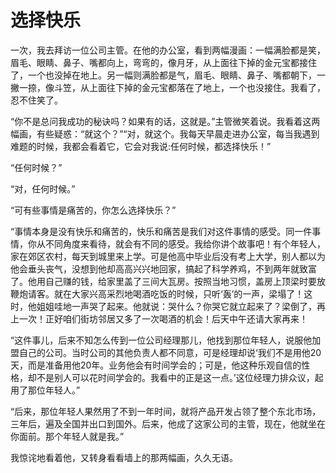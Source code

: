 # 选择快乐

一次，我去拜访一位公司主管。在他的办公室，看到两幅漫画：一幅满脸都是笑，眉毛、眼睛、鼻子、嘴都向上，弯弯的，像月牙，从上面往下掉的金元宝都接住了，一个也没掉在地上。另一幅则满脸都是气，眉毛、眼睛、鼻子、嘴都朝下，一撇一捺，像斗笠，从上面往下掉的金元宝都落在了地上，一个也没接住。我看了，忍不住笑了。 

“你不是总问我成功的秘诀吗？如果有的话，这就是。”主管微笑着说。我看着这两幅画，有些疑惑：“就这个？”“对，就这个。我每天早晨走进办公室，每当我遇到难题的时候，我都会看着它，它会对我说:任何时候，都选择快乐！” 

“任何时候？” 

“对，任何时候。” 

“可有些事情是痛苦的，你怎么选择快乐？” 

“事情本身是没有快乐和痛苦的，快乐和痛苦是我们对这件事情的感受。同一件事情，你从不同角度来看待，就会有不同的感受。我给你讲个故事吧！有个年轻人，家在郊区农村，每天到城里来上学。可是他高中毕业后没有考上大学，别人都以为他会垂头丧气，没想到他却高高兴兴地回家，搞起了科学养鸡，不到两年就致富了。他用自己赚的钱，给家里盖了三间大瓦房。按照当地习惯，盖房上顶梁时要放鞭炮请客。就在大家兴高采烈地喝酒吃饭的时候，只听‘轰’的一声，梁塌了！这时，他姐姐哇地一声哭了起来。他就说：哭什么？你哭它就立起来了？梁倒了，再上一次！正好咱们街坊邻居又多了一次喝酒的机会！后天中午还请大家再来！ 

“这件事儿，后来不知怎么传到一位公司经理那儿，他找到那位年轻人，说服他加盟自己的公司。当时公司的其他负责人都不同意，可是经理却说‘我们不是用他20天，而是准备用他20年。业务他会有时间学会的；可是，他这种乐观自信的性格，却不是别人可以花时间学会的。我看中的正是这一点。’这位经理力排众议，起用了那位年轻人。” 

“后来，那位年轻人果然用了不到一年时间，就将产品开发占领了整个东北市场，三年后，遍及全国并出口到国外。后来，他成了这家公司的主管，现在，他就坐在你面前。那个年轻人就是我。” 

我惊诧地看着他，又转身看看墙上的那两幅画，久久无语。
 